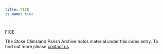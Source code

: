 ```yaml
---
title: FICE
is_name: true

---
```


FICE


The Stoke Climsland Parish Archive holds material under this index entry. To find out more please [contact us](/contact/)
